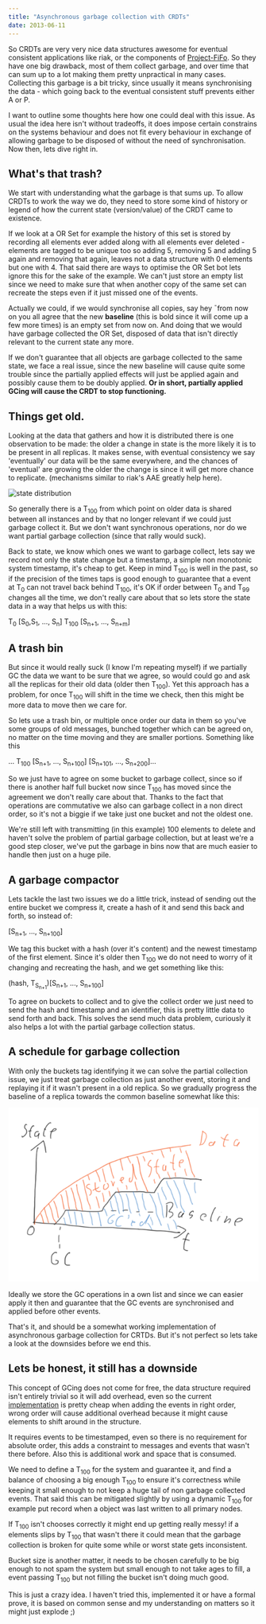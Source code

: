 ```yaml
---
title: "Asynchronous garbage collection with CRDTs"
date: 2013-06-11
---
```

So CRDTs are very very nice data structures awesome for eventual consistent applications like riak, or the components of [Project-FiFo](http://project-fifo.net). So they have one big drawback, most of them collect garbage, and over time that can sum up to a lot making them pretty unpractical in many cases. Collecting this garbage is a bit tricky, since usually it means synchronising the data - which going back to the eventual consistent stuff prevents either A or P.

I want to outline some thoughts here how one could deal with this issue. As usual the idea here isn't without tradeoffs, it does impose certain constrains on the systems behaviour and does not fit every behaviour in exchange of allowing garbage to be disposed of without the need of synchronisation. Now then, lets dive right in.

## What's that trash?
We start with understanding what the garbage is that sums up. To allow CRDTs to work the way we do, they need to store some kind of history or legend of how the current state (version/value) of the CRDT came to existence.

If we look at a OR Set for example the history of this set is stored by recording all elements ever added along with all elements ever deleted - elements are tagged to be unique too so adding 5, removing 5 and adding 5 again and removing that again, leaves not a data structure with 0 elements but one with 4. That said there are ways to optimise the OR Set bot lets ignore this for the sake of the example. We can't just store an empty list since we need to make sure that when another copy of the same set can recreate the steps even if it just missed one of the events.

Actually we could, if we would synchronise all copies, say hey ¯from now on you all agree that the new **baseline** (this is bold since it will come up a few more times) is an empty set from now on. And  doing that we would have garbage collected the OR Set, disposed of data that isn't directly relevant to the current state any more.

If we don't guarantee that all objects are garbage collected to the same state, we face a real issue, since the new baseline will cause quite some trouble since the partially applied effects will just be applied again and possibly cause them to be doubly applied. **Or in short, partially applied GCing will cause the CRDT to stop functioning.**

## Things get old.
Looking at the data that gathers and how it is distributed there is one observation to be made: the older a change in state is the more likely it is to be present in all replicas. It makes sense, with eventual consistency we say 'eventually' our data will be the same everywhere, and the chances of 'eventual' are growing the older the change is since it will get more chance to replicate. (mechanisms similar to riak's AAE greatly help here).

![state distribution](/images/posts/2013-06-11-asynchronous-garbage-collection-with-crdts1.png)

So generally there is a T<sub>100</sub> from which point on older data is shared between all instances and by that no longer relevant if we could just garbage collect it. But we don't want synchronous operations, nor do we want partial garbage collection (since that rally would suck).

Back to state, we know which ones we want to garbage collect, lets say we record not only the state change but a timestamp, a simple non monotonic system timestamp, it's cheap to get. Keep in  mind T<sub>100</sub> is well in the past, so if the precision of the times taps is good enough to guarantee that a event at T<sub>0</sub> can not travel back behind T<sub>100</sub>, it's OK if order between T<sub>0</sub> and T<sub>99</sub> changes all the time, we don't really care about that so lets store the state data in a way that helps us with this:

T<sub>0</sub> [S<sub>0</sub>,S<sub>1</sub>, ..., S<sub>n</sub>] T<sub>100</sub> [S<sub>n+1</sub>, ..., S<sub>n+m</sub>]

## A trash bin
But since it would really suck (I know I'm repeating myself) if we partially GC the data we want to be sure that we agree, so would could go and ask all the replicas for their old data (older then T<sub>100</sub>). Yet this approach has a problem, for once T<sub>100</sub> will shift in the time we check, then this might be more data to move then we care for. 

So lets use a trash bin, or multiple once order our data in them so you've some groups of old messages, bunched together which can be agreed on, no matter on the time moving and they are smaller portions. Something like this

... T<sub>100</sub> [S<sub>n+1</sub>, ..., S<sub>n+100</sub>] [S<sub>n+101</sub>, ..., S<sub>n+200</sub>]...

So we just have to agree on some bucket to garbage collect, since so if there is another half full bucket now since T<sub>100</sub> has moved since the agreement we don't really care about that. Thanks to the fact that operations are commutative we also can garbage collect in a non direct order, so it's not a biggie if we take just one bucket and not the oldest one.

We're still left with transmitting (in this example) 100 elements to delete and haven't solve the problem of partial garbage collection, but at least we're a good step closer, we've put the garbage in bins now that are much easier to handle then just on a huge pile.

## A garbage compactor
Lets tackle the last two issues we do a little trick, instead of sending out the entire bucket we compress it, create a hash of it and send this back and forth, so instead of:

[S<sub>n+1</sub>, ..., S<sub>n+100</sub>]

We tag this bucket with a hash (over it's content) and the newest timestamp of the first element. Since it's older then T<sub>100</sub> we do not need to worry of it changing and recreating the hash, and we get something like this:

(hash, T<sub>S<sub>n+1</sub></sub>)[S<sub>n+1</sub>, ..., S<sub>n+100</sub>]

To agree on buckets to collect and to give the collect order we just need to send the hash and timestamp and an identifier, this is pretty little data to send forth and back. This solves the send much data problem, curiously it also helps a lot with the partial garbage collection status.

## A schedule for garbage collection

With only the buckets tag identifying it we can solve the partial collection issue, we just treat garbage collection as just another event, storing it and replaying it if it wasn't present in a old replica. So we gradually progress the baseline of a replica towards the common baseline somewhat like this:

![gc graph](/images/posts/2013-06-11-asyncronous-garbage-collection-with-crdts2.png)

Ideally we store the GC operations in a own list and since we can easier apply it then and guarantee that the GC events are synchronised and applied before other events.

That's it, and should be a somewhat working implementation of asynchronous garbage collection for CRTDs. But it's not perfect so lets take a look at the downsides before we end this.

## Lets be honest, it still has a downside
This concept of GCing does not come for free, the data structure required isn't entirely trivial so it will add overhead, even so the current [implementation](https://github.com/Licenser/ecrdt/blob/master/src/rot.erl) is pretty cheap when adding the events in right order, wrong order will cause additional overhead because it might cause elements to shift around in the structure.

It requires events to be timestamped, even so there is no requirement for absolute order, this adds a constraint to messages and events that wasn't there before. Also this is additional work and space that is consumed.

We need to define a T<sub>100</sub> for the system and guarantee it, and find a balance of choosing a big enough T<sub>100</sub> to ensure it's correctness while keeping it small enough to not keep a huge tail of non garbage collected events. That said this can be mitigated slightly by using a dynamic T<sub>100</sub> for example put record when a object was last written to all primary nodes.

If T<sub>100</sub> isn't chooses correctly it might end up getting really messy! if a elements slips by T<sub>100</sub> that wasn't there it could mean that the garbage collection is broken for quite some while or worst state gets inconsistent.

Bucket size is another matter, it needs to be chosen carefully to be big enough to not spam the system but small enough to not take ages to fill, a event passing T<sub>100</sub> but not filling the bucket isn't doing much good.

This is just a crazy idea. I haven't tried this, implemented it or have a formal prove, it is based on common sense and my understanding on matters so it might just explode ;)